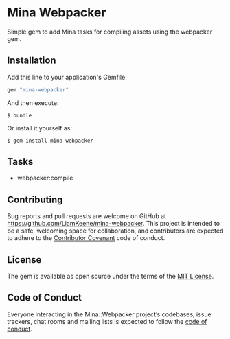 # Mina Webpacker

Simple gem to add Mina tasks for compiling assets using the webpacker gem.

## Installation

Add this line to your application's Gemfile:

```ruby
gem "mina-webpacker"
```

And then execute:

    $ bundle

Or install it yourself as:

    $ gem install mina-webpacker

## Tasks

 - webpacker:compile

## Contributing

Bug reports and pull requests are welcome on GitHub at https://github.com/LiamKeene/mina-webpacker. This project is intended to be a safe, welcoming space for collaboration, and contributors are expected to adhere to the [Contributor Covenant](http://contributor-covenant.org) code of conduct.

## License

The gem is available as open source under the terms of the [MIT License](http://opensource.org/licenses/MIT).

## Code of Conduct

Everyone interacting in the Mina::Webpacker project’s codebases, issue trackers, chat rooms and mailing lists is expected to follow the [code of conduct](https://github.com/[USERNAME]/mina-webpacker/blob/master/CODE_OF_CONDUCT.md).
